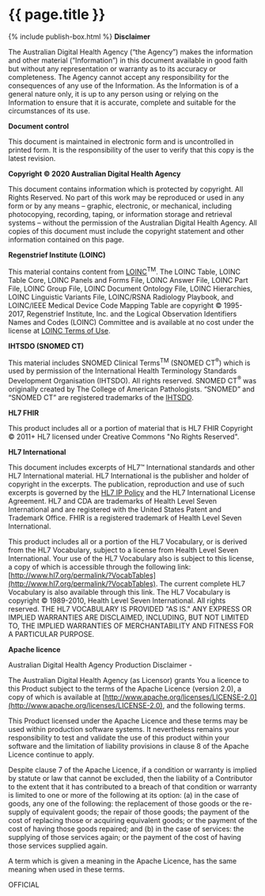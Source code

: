 # {{ page.title }}
{% include publish-box.html %}
**Disclaimer**

The Australian Digital Health Agency (“the Agency”) makes the information and other material (“Information”) in this document available in good faith but without any representation or warranty as to its accuracy or completeness. The Agency cannot accept any responsibility for the consequences of any use of the Information. As the Information is of a general nature only, it is up to any person using or relying on the Information to ensure that it is accurate, complete and suitable for the circumstances of its use.


**Document control**

This document is maintained in electronic form and is uncontrolled in printed form. It is the responsibility of the user to verify that this copy is the latest revision.


**Copyright © 2020 Australian Digital Health Agency**

This document contains information which is protected by copyright. All Rights Reserved. No part of this work may be reproduced or used in any form or by any means – graphic, electronic, or mechanical, including photocopying, recording, taping, or information storage and retrieval systems – without the permission of the Australian Digital Health Agency. All copies of this document must include the copyright statement and other information contained on this page.


**Regenstrief Institute (LOINC)**

This material contains content from [LOINC](http://loinc.org)<sup>TM</sup>. The LOINC Table, LOINC Table Core, LOINC Panels and Forms File, LOINC Answer File, LOINC Part File, LOINC Group File, LOINC Document Ontology File, LOINC Hierarchies, LOINC Linguistic Variants File, LOINC/RSNA Radiology Playbook, and LOINC/IEEE Medical Device Code Mapping Table are copyright © 1995-2017, Regenstrief Institute, Inc. and the Logical Observation Identifiers Names and Codes (LOINC) Committee and is available at no cost under the license at [LOINC Terms of Use](https://loinc.org/terms-of-use/).


**IHTSDO (SNOMED CT)**

This material includes SNOMED Clinical Terms<sup>TM</sup> (SNOMED CT<sup>&reg;</sup>) which is used by permission of the International Health Terminology Standards Development Organisation (IHTSDO). All rights reserved. SNOMED CT<sup>&reg;</sup> was originally created by The College of American Pathologists. “SNOMED” and “SNOMED CT” are registered trademarks of the [IHTSDO](http://www.ihtsdo.org/).


**HL7 FHIR**

This product includes all or a portion of material that is HL7 FHIR Copyright © 2011+ HL7 licensed under Creative Commons "No Rights Reserved".


**HL7 International**

This document includes excerpts of HL7™ International standards and other HL7 International material. HL7 International is the publisher and holder of copyright in the excerpts. The publication, reproduction and use of such excerpts is governed by the [HL7 IP Policy](http://www.hl7.org/legal/ippolicy.cfm) and the HL7 International License Agreement. HL7 and CDA are trademarks of Health Level Seven International and are registered with the United States Patent and Trademark Office. FHIR is a registered trademark of Health Level Seven International.

This product includes all or a portion of the HL7 Vocabulary, or is derived from the HL7 Vocabulary, subject to a license from Health Level Seven International. Your use of the HL7 Vocabulary also is subject to this license, a copy of which is accessible through the following link: [http://www.hl7.org/permalink/?VocabTables](http://www.hl7.org/permalink/?VocabTables). The current complete HL7 Vocabulary is also available through this link. The HL7 Vocabulary is copyright © 1989-2010, Health Level Seven International. All rights reserved. THE HL7 VOCABULARY IS PROVIDED "AS IS." ANY EXPRESS OR IMPLIED WARRANTIES ARE DISCLAIMED, INCLUDING, BUT NOT LIMITED TO, THE IMPLIED WARRANTIES OF MERCHANTABILITY AND FITNESS FOR A PARTICULAR PURPOSE.


**Apache licence**

Australian Digital Health Agency Production Disclaimer - 

The Australian Digital Health Agency (as Licensor) grants You a licence to this Product subject to the terms of the Apache Licence (version 2.0), a copy of which is available at [http://www.apache.org/licenses/LICENSE-2.0](http://www.apache.org/licenses/LICENSE-2.0), and the following terms.
 
This Product licensed under the Apache Licence and these terms may be used within production software systems. It nevertheless remains your responsibility to test and validate the use of this product within your software and the limitation of liability provisions in clause 8 of the Apache Licence continue to apply.

Despite clause 7 of the Apache Licence, if a condition or warranty is implied by statute or law that cannot be excluded, then the liability of a Contributor to the extent that it has contributed to a breach of that condition or warranty is limited to one or more of the following at its option: (a) in the case of goods, any one of the following: the replacement of those goods or the re-supply of equivalent goods; the repair of those goods; the payment of the cost of replacing those or acquiring equivalent goods; or the payment of the cost of having those goods repaired; and (b) in the case of services: the supplying of those services again; or the payment of the cost of having those services supplied again.

A term which is given a meaning in the Apache Licence, has the same meaning when used in these terms.

OFFICIAL
